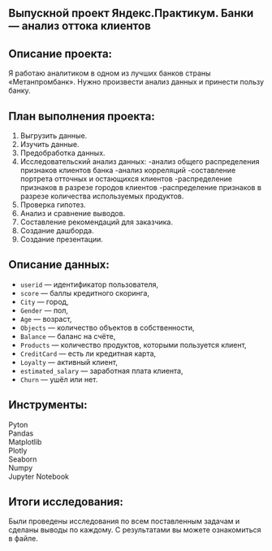## **Выпускной проект Яндекс.Практикум. Банки — анализ оттока клиентов**

## Описание проекта:
       
 Я работаю аналитиком в одном из лучших банков страны «Метанпромбанк». Нужно произвести анализ данных и принести пользу банку.
 ## План выполнения проекта: 
    
1) Выгрузить данные.
2) Изучить данные.
3) Предобработка данных.
4) Исследовательский анализ данных:
-анализ общего распределения признаков клиентов банка
-анализ корреляций
-составление портрета отточных и остающихся клиентов
-распределение признаков в разрезе городов клиентов
-распределение признаков в разрезе количества используемых продуктов.
5) Проверка гипотез.
6) Анализ и сравнение выводов.
7) Составление рекомендаций для заказчика.
8) Создание дашборда.
9) Создание презентации. 
## Описание данных:
       
- `userid` — идентификатор пользователя,
- `score` — баллы кредитного скоринга,
- `City` — город,
- `Gender` — пол,
- `Age` — возраст,
- `Objects` — количество объектов в собственности,
- `Balance` — баланс на счёте,
- `Products` — количество продуктов, которыми пользуется клиент,
- `CreditCard` — есть ли кредитная карта,
- `Loyalty` — активный клиент,
- `estimated_salary` — заработная плата клиента,
- `Churn` — ушёл или нет.
## Инструменты:
Pyton  
Pandas  
Matplotlib  
Plotly  
Seaborn  
Numpy  
Jupyter Notebook
## Итоги исследования:
Были проведены исследования по всем поставленным задачам и сделаны выводы по каждому. 
С результатами вы можете ознакомиться в файле.
